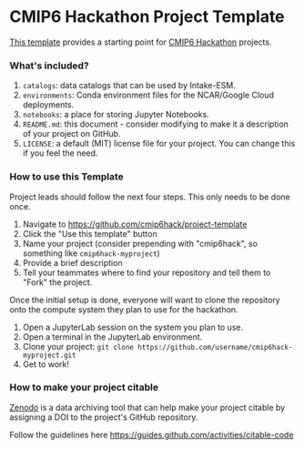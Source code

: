 # CMIP6 Hackathon Project Template

[This template](https://github.com/cmip6hack/project-template) provides a starting point for [CMIP6 Hackathon](https://cmip6hack.github.io/#/) projects.

### What's included?

1. `catalogs`: data catalogs that can be used by Intake-ESM.
1. `environments`: Conda environment files for the NCAR/Google Cloud deployments.
1. `notebooks`: a place for storing Jupyter Notebooks.
1. `README.md`: this document - consider modifying to make it a description of your project on GitHub.
1. `LICENSE`: a default (MIT) license file for your project. You can change this if you feel the need.

### How to use this Template

Project leads should follow the next four steps. This only needs to be done once.

1. Navigate to https://github.com/cmip6hack/project-template
2. Click the "Use this template" button
3. Name your project (consider prepending with "cmip6hack", so something like `cmip6hack-myproject`)
4. Provide a brief description
5. Tell your teammates where to find your repository and tell them to "Fork" the project.

Once the initial setup is done, everyone will want to clone the repository onto the compute system they plan to use for the hackathon.

1. Open a JupyterLab session on the system you plan to use.
1. Open a terminal in the JupyterLab environment.
1. Clone your project: `git clone https://github.com/username/cmip6hack-myproject.git`
1. Get to work!


### How to make your project citable

[Zenodo](https://about.zenodo.org/) is a data archiving tool that can help make your project citable by assigning a DOI to the project's GitHub repository.

Follow the guidelines here https://guides.github.com/activities/citable-code
